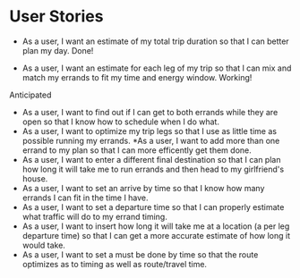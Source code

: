 # User Stories

* As a user, I want an estimate of my total trip duration so that I can better plan my day. Done!

* As a user, I want an estimate for each leg of my trip so that I can mix and match my errands to fit my time and energy window. Working!

Anticipated
* As a user, I want to find out if I can get to both errands while they are open so that I know how to schedule when I do what.
* As a user, I want to optimize my trip legs so that I use as little time as possible running my errands.
*As a user, I want to add more than one errand to my plan so that I can more efficently get them done.
* As a user, I want to enter a different final destination so that I can plan how long it will take me to run errands and then head to my girlfriend's house.
* As a user, I want to set an arrive by time so that I know how many errands I can fit in the time I have.
* As a user, I want to set a departure time so that I can properly estimate what traffic will do to my errand timing.
* As a user, I want to insert how long it will take me at a location (a per leg departure time) so that I can get a more accurate estimate of how long it would take.
* As a user, I want to set a must be done by time so that the route optimizes as to timing as well as route/travel time.